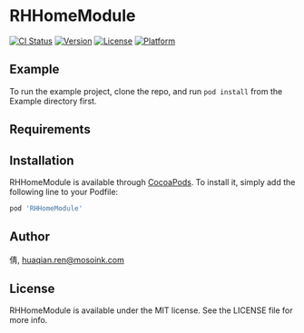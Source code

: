 # RHHomeModule

[![CI Status](https://img.shields.io/travis/倩/RHHomeModule.svg?style=flat)](https://travis-ci.org/倩/RHHomeModule)
[![Version](https://img.shields.io/cocoapods/v/RHHomeModule.svg?style=flat)](https://cocoapods.org/pods/RHHomeModule)
[![License](https://img.shields.io/cocoapods/l/RHHomeModule.svg?style=flat)](https://cocoapods.org/pods/RHHomeModule)
[![Platform](https://img.shields.io/cocoapods/p/RHHomeModule.svg?style=flat)](https://cocoapods.org/pods/RHHomeModule)

## Example

To run the example project, clone the repo, and run `pod install` from the Example directory first.

## Requirements

## Installation

RHHomeModule is available through [CocoaPods](https://cocoapods.org). To install
it, simply add the following line to your Podfile:

```ruby
pod 'RHHomeModule'
```

## Author

倩, huaqian.ren@mosoink.com

## License

RHHomeModule is available under the MIT license. See the LICENSE file for more info.
